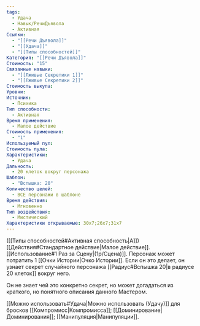 ```yaml
---
tags:
  - Удача
  - Навык/РечиДъявола
  - Активная
Ссылки:
  - "[[Речи Дъявола]]"
  - "[[Удача]]"
  - "[[Типы способностей]]"
Категория: "[[Речи Дъявола]]"
Стоимость: "15"
Связанные навыки:
  - "[[Лживые Секретики 1]]"
  - "[[Лживые Секретики 2]]"
Стоимость выкупа: 
Уровни: 
Источник:
  - Психика
Тип способности:
  - Активная
Время применения:
  - Малое действие
Стоимость применения:
  - "1"
Используемый пул: 
Стоимость пула: 
Характеристики:
  - Удача
Дальность:
  - 20 клеток вокруг персонажа
Шаблон:
  - "Вспышка: 20"
Количество целей:
  - ВСЕ персонажи в шаблоне
Время действия:
  - Мгновенно
Тип воздействия:
  - Мистический
Характеристики открываемые: 30x7;26x7;31x7
---
```

([[Типы способностей#Активная способность|А]]) [[Действия#Стандартное действие|Малое действие]]. [[Использование#1 Раз за Сцену|(1р/Сцена)]]. Персонаж может потратить 1 [[Очки Истории|Очко Истории]]. Если он это делает, он узнает секрет случайного персонажа [[Радиус#Вспышка 20|в радиусе 20 клеток]] вокруг него. 

Он не знает чей это конкретно секрет, но может догадаться из краткого, но понятного описания данного Мастером.

[[Можно использовать#Удача|Можно использовать (Удачу)]] для бросков [[Компромисс|Компромисса]]; [[Доминирование|Доминирования]]; [[Манипуляция|Манипуляции]]. 